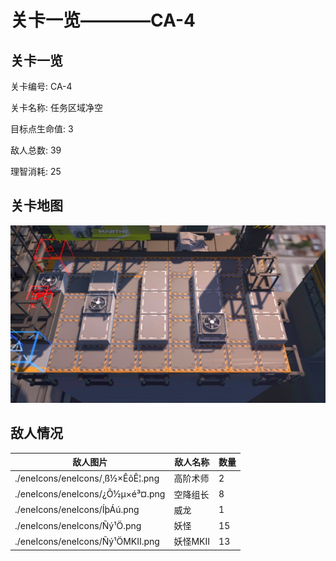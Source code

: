 # 关卡一览————CA-4


## 关卡一览

关卡编号: CA-4

关卡名称: 任务区域净空

目标点生命值: 3

敌人总数: 39

理智消耗: 25


## 关卡地图
![CA-4](./oprMap/CA-4.png)

## 敌人情况

| 敌人图片 | 敌人名称 | 数量  |
|---------|-----|-----|
| ./eneIcons/eneIcons/¸ß½×ÊõÊ¦.png| 高阶术师  |   2  |
| ./eneIcons/eneIcons/¿Õ½µ×é³¤.png| 空降组长  |   8  |
| ./eneIcons/eneIcons/ÍþÁú.png| 威龙  |   1  |
| ./eneIcons/eneIcons/Ñý¹Ö.png| 妖怪  |   15  |
| ./eneIcons/eneIcons/Ñý¹ÖMKII.png| 妖怪MKII  |   13  |
